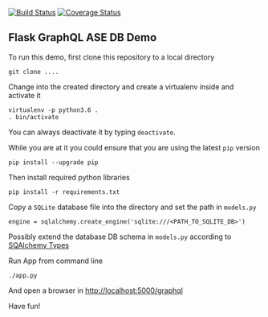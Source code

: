 [![Build Status](https://travis-ci.org/mhoffman/CatAppBackend.svg?branch=feature_unit_tests)](https://travis-ci.org/mhoffman/CatAppBackend)
[![Coverage Status](https://coveralls.io/repos/github/SUNCAT-Center/CatAppBackend/badge.svg?branch=feature_unit_tests)](https://coveralls.io/github/SUNCAT-Center/CatAppBackend?branch=feature_unit_tests)

## Flask GraphQL ASE DB Demo

To run this demo, first clone this repository to a local directory

    git clone ....

Change into the created directory and create a virtualenv inside and activate it

    virtualenv -p python3.6 .
    . bin/activate

You can always deactivate it by typing `deactivate`.

While you are at it you could ensure that you are using the latest `pip` version

    pip install --upgrade pip

Then install required python libraries

    pip install -r requirements.txt

Copy a `SQLite` database file into the directory and set the path in `models.py`

    engine = sqlalchemy.create_engine('sqlite:///<PATH_TO_SQLITE_DB>')


Possibly extend the database DB schema in `models.py` according to [SQAlchemy Types](http://docs.sqlalchemy.org/en/latest/core/type_basics.html)

Run App from command line

    ./app.py

And open a browser in [http://localhost:5000/graphql](http://localhost:5000/graphql)

Have fun!

